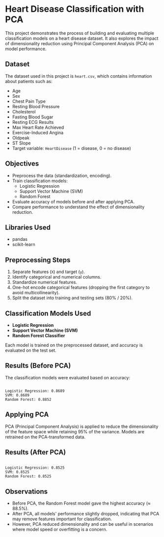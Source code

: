 # Heart Disease Classification with PCA

This project demonstrates the process of building and evaluating multiple classification models on a heart disease dataset. It also explores the impact of dimensionality reduction using Principal Component Analysis (PCA) on model performance.

## Dataset

The dataset used in this project is `heart.csv`, which contains information about patients such as:

- Age
- Sex
- Chest Pain Type
- Resting Blood Pressure
- Cholesterol
- Fasting Blood Sugar
- Resting ECG Results
- Max Heart Rate Achieved
- Exercise-Induced Angina
- Oldpeak
- ST Slope
- Target variable: `HeartDisease` (1 = disease, 0 = no disease)

## Objectives

- Preprocess the data (standardization, encoding).
- Train classification models:
  - Logistic Regression
  - Support Vector Machine (SVM)
  - Random Forest
- Evaluate accuracy of models before and after applying PCA.
- Compare performance to understand the effect of dimensionality reduction.

## Libraries Used

- pandas
- scikit-learn

## Preprocessing Steps

1. Separate features (`X`) and target (`y`).
2. Identify categorical and numerical columns.
3. Standardize numerical features.
4. One-hot encode categorical features (dropping the first category to avoid multicollinearity).
5. Split the dataset into training and testing sets (80% / 20%).

## Classification Models Used

- **Logistic Regression**
- **Support Vector Machine (SVM)**
- **Random Forest Classifier**

Each model is trained on the preprocessed dataset, and accuracy is evaluated on the test set.

## Results (Before PCA)

The classification models were evaluated based on accuracy:

```

Logistic Regression: 0.8689
SVM: 0.8689
Random Forest: 0.8852

```

## Applying PCA

PCA (Principal Component Analysis) is applied to reduce the dimensionality of the feature space while retaining 95% of the variance. Models are retrained on the PCA-transformed data.

## Results (After PCA)

```

Logistic Regression: 0.8525
SVM: 0.8525
Random Forest: 0.8525

```

## Observations

- Before PCA, the Random Forest model gave the highest accuracy (≈ 88.5%).
- After PCA, all models' performance slightly dropped, indicating that PCA may remove features important for classification.
- However, PCA reduced dimensionality and can be useful in scenarios where model speed or overfitting is a concern.

